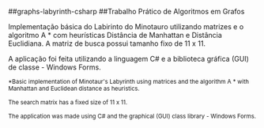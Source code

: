 ##graphs-labyrinth-csharp
##Trabalho Prático de Algoritmos em Grafos

Implementação básica do Labirinto do Minotauro utilizando matrizes e o algoritmo A * com heurísticas Distância de Manhattan e Distância Euclidiana.
A matriz de busca possui tamanho fixo de 11 x 11.

A aplicação foi feita utilizando a linguagem C# e a biblioteca gráfica (GUI) de classe - Windows Forms.

<sub>*Basic implementation of Minotaur's Labyrinth using matrices and the algorithm A * with Manhattan and Euclidean distance as heuristics.</sub>

<sub>The search matrix has a fixed size of 11 x 11.</sub>

<sub>The application was made using C# and the graphical (GUI) class library - Windows Forms.</sub>
